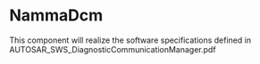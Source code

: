 # NammaDcm
This component will realize the software specifications defined in AUTOSAR_SWS_DiagnosticCommunicationManager.pdf
